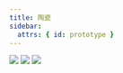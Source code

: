 ```yaml
---
title: 陶瓷
sidebar:
  attrs: { id: prototype }
---
```


![](https://nexmaker-profabx.oss-cn-hangzhou.aliyuncs.com/img/WX20240602-234029.png)
![](https://nexmaker-profabx.oss-cn-hangzhou.aliyuncs.com/img/WX20240602-233806.png)
![](https://nexmaker-profabx.oss-cn-hangzhou.aliyuncs.com/img/ceramicsvehicle.png)